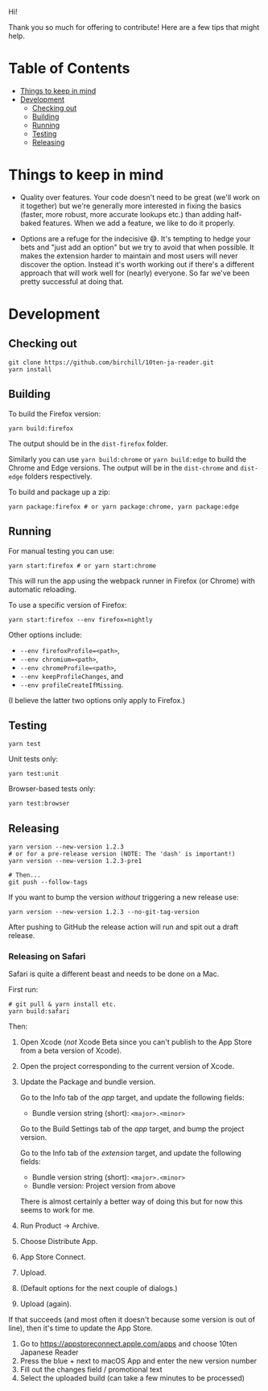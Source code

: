 Hi!

Thank you so much for offering to contribute! Here are a few tips that might help.

# Table of Contents

- [Things to keep in mind](#things-to-keep-in-mind)
- [Development](#development)
  - [Checking out](#checking-out)
  - [Building](#building)
  - [Running](#running)
  - [Testing](#testing)
  - [Releasing](#releasing)

# Things to keep in mind

- Quality over features. Your code doesn't need to be great (we'll work on it
  together) but we're generally more interested in fixing the basics (faster,
  more robust, more accurate lookups etc.) than adding half-baked features.
  When we add a feature, we like to do it properly.

- Options are a refuge for the indecisive 😅. It's tempting to hedge your bets
  and "just add an option" but we try to avoid that when possible. It makes the
  extension harder to maintain and most users will never discover the option.
  Instead it's worth working out if there's a different approach that will work
  well for (nearly) everyone. So far we've been pretty successful at doing that.

# Development

## Checking out

```
git clone https://github.com/birchill/10ten-ja-reader.git
yarn install
```

## Building

To build the Firefox version:

```
yarn build:firefox
```

The output should be in the `dist-firefox` folder.

Similarly you can use `yarn build:chrome` or `yarn build:edge` to build the
Chrome and Edge versions.
The output will be in the `dist-chrome` and `dist-edge` folders respectively.

To build and package up a zip:

```
yarn package:firefox # or yarn package:chrome, yarn package:edge
```

## Running

For manual testing you can use:

```
yarn start:firefox # or yarn start:chrome
```

This will run the app using the webpack runner in Firefox (or Chrome) with automatic reloading.

To use a specific version of Firefox:

```
yarn start:firefox --env firefox=nightly
```

Other options include:

- `--env firefoxProfile=<path>`,
- `--env chromium=<path>`,
- `--env chromeProfile=<path>`,
- `--env keepProfileChanges`, and
- `--env profileCreateIfMissing`.

(I believe the latter two options only apply to Firefox.)

## Testing

```
yarn test
```

Unit tests only:

```
yarn test:unit
```

Browser-based tests only:

```
yarn test:browser
```

## Releasing

```
yarn version --new-version 1.2.3
# or for a pre-release version (NOTE: The 'dash' is important!)
yarn version --new-version 1.2.3-pre1

# Then...
git push --follow-tags
```

If you want to bump the version _without_ triggering a new release use:

```
yarn version --new-version 1.2.3 --no-git-tag-version
```

After pushing to GitHub the release action will run and spit out a draft release.

### Releasing on Safari

Safari is quite a different beast and needs to be done on a Mac.

First run:

```
# git pull & yarn install etc.
yarn build:safari
```

Then:

1. Open Xcode (_not_ Xcode Beta since you can't publish to the App Store from a
   beta version of Xcode).
1. Open the project corresponding to the current version of Xcode.
1. Update the Package and bundle version.

   Go to the Info tab of the _app_ target, and update the following fields:

   - Bundle version string (short): `<major>.<minor>`

   Go to the Build Settings tab of the _app_ target, and bump the project version.

   Go to the Info tab of the _extension_ target, and update the following fields:

   - Bundle version string (short): `<major>.<minor>`
   - Bundle version: Project version from above

   There is almost certainly a better way of doing this but for now this seems
   to work for me.

1. Run Product → Archive.
1. Choose Distribute App.
1. App Store Connect.
1. Upload.
1. (Default options for the next couple of dialogs.)
1. Upload (again).

If that succeeds (and most often it doesn't because some version is out of line), then it's time to update the App Store.

1. Go to https://appstoreconnect.apple.com/apps and choose 10ten Japanese Reader
1. Press the blue + next to macOS App and enter the new version number
1. Fill out the changes field / promotional text
1. Select the uploaded build (can take a few minutes to be processed)
